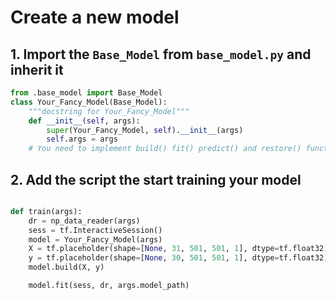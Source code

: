 # Create a new model

## 1. Import the `Base_Model` from `base_model.py` and inherit it

```python
from .base_model import Base_Model
class Your_Fancy_Model(Base_Model):
	"""docstring for Your_Fancy_Model"""
	def __init__(self, args):
		super(Your_Fancy_Model, self).__init__(args)
		self.args = args
	# You need to implement build() fit() predict() and restore() functions
```

## 2. Add the script the start training your model

```python

def train(args):
	dr = np_data_reader(args)
	sess = tf.InteractiveSession()
	model = Your_Fancy_Model(args)
	X = tf.placeholder(shape=[None, 31, 501, 501, 1], dtype=tf.float32)
	y = tf.placeholder(shape=[None, 30, 501, 501, 1], dtype=tf.float32)
	model.build(X, y)

	model.fit(sess, dr, args.model_path)
```
